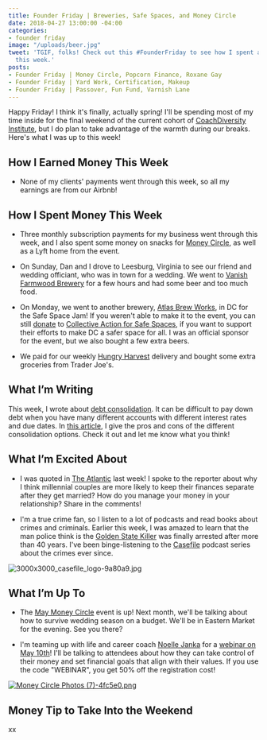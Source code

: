 ```yaml
---
title: Founder Friday | Breweries, Safe Spaces, and Money Circle
date: 2018-04-27 13:00:00 -04:00
categories:
- founder friday
image: "/uploads/beer.jpg"
tweet: 'TGIF, folks! Check out this #FounderFriday to see how I spent and earned money
  this week.'
posts:
- Founder Friday | Money Circle, Popcorn Finance, Roxane Gay
- Founder Friday | Yard Work, Certification, Makeup
- Founder Friday | Passover, Fun Fund, Varnish Lane
---
```


Happy Friday! I think it's finally, actually spring! I'll be spending most of my time inside for the final weekend of the current cohort of [CoachDiversity Institute](http://coachdiversity.com/), but I do plan to take advantage of the warmth during our breaks. Here's what I was up to this week!

## How I Earned Money This Week

* None of my clients' payments went through this week, so all my earnings are from our Airbnb!

## How I Spent Money This Week

* Three monthly subscription payments for my business went through this week, and I also spent some money on snacks for [Money Circle](https://www.maggiegermano.com/moneycircle/), as well as a Lyft home from the event.

* On Sunday, Dan and I drove to Leesburg, Virginia to see our friend and wedding officiant, who was in town for a wedding. We went to [Vanish Farmwood Brewery](https://vanishbeer.com/) for a few hours and had some beer and too much food. 

* On Monday, we went to another brewery, [Atlas Brew Works](http://www.atlasbrewworks.com/), in DC for the Safe Space Jam! If you weren't able to make it to the event, you can still [donate](https://donatenow.networkforgood.org/collectiveactiondc) to [Collective Action for Safe Spaces](http://www.collectiveactiondc.org/), if you want to support their efforts to make DC a safer space for all. I was an official sponsor for the event, but we also bought a few extra beers.

* We paid for our weekly [Hungry Harvest](http://hharvest.net/m5didTk) delivery and bought some extra groceries from Trader Joe's.

## What I’m Writing

This week, I wrote about [debt consolidation](https://www.maggiegermano.com/blog/what-are-your-options-for-debt-consolidation/). It can be difficult to pay down debt when you have many different accounts with different interest rates and due dates. In [this article](https://www.maggiegermano.com/blog/what-are-your-options-for-debt-consolidation/), I give the pros and cons of the different consolidation options. Check it out and let me know what you think!

## What I’m Excited About

* I was quoted in [The Atlantic](https://www.theatlantic.com/family/archive/2018/04/young-couples-separate-bank-accounts/558473/) last week! I spoke to the reporter about why I think millennial couples are more likely to keep their finances separate after they get married? How do you manage your money in your relationship? Share in the comments!

* I'm a true crime fan, so I listen to a lot of podcasts and read books about crimes and criminals. Earlier this week, I was amazed to learn that the man police think is the [Golden State Killer](https://en.wikipedia.org/wiki/Golden_State_Killer) was finally arrested after more than 40 years. I've been binge-listening to the [Casefile](http://casefilepodcast.com/case-53-east-area-rapist-1976-part-1/) podcast series about the crimes ever since. 

![3000x3000_casefile_logo-9a80a9.jpg](/uploads/3000x3000_casefile_logo-9a80a9.jpg)

## What I’m Up To

* The [May Money Circle](https://www.maggiegermano.com/events/how-to-survive-wedding-season-on-a-budget/) event is up! Next month, we'll be talking about how to survive wedding season on a budget. We'll be in Eastern Market for the evening. See you there?

* I'm teaming up with life and career coach [Noelle Janka](http://www.noellejanka.com/) for a [webinar on May 10th](https://www.maggiegermano.com/other-events/webinar-how-to-take-control-of-your-money/)! I'll be talking to attendees about how they can take control of their money and set financial goals that align with their values. If you use the code "WEBINAR", you get 50% off the registration cost! 

[![Money Circle Photos (7)-4fc5e0.png](/uploads/Money%20Circle%20Photos%20(7)-4fc5e0.png)](https://www.maggiegermano.com/events/how-to-survive-wedding-season-on-a-budget/)

## Money Tip to Take Into the Weekend

xx